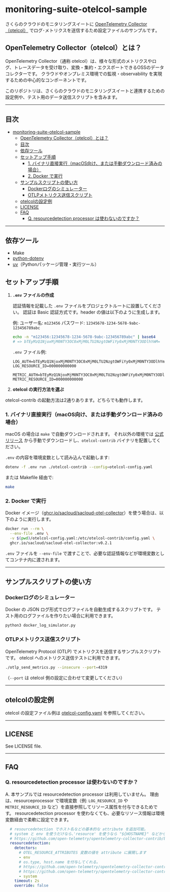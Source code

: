 # monitoring-suite-otelcol-sample

さくらのクラウドのモニタリングスイートに [OpenTelemetry Collector（otelcol）](https://opentelemetry.io/docs/collector/) でログ･メトリクスを送信するため設定ファイルのサンプルです｡

## OpenTelemetry Collector（otelcol）とは？

OpenTelemetry Collector（通称 otelcol）は、様々な形式のメトリクスやログ、トレースデータを受け取り、変換・集約・エクスポートできるOSSのデータコレクターです。
クラウドやオンプレミス環境での監視・observability を実現するための中心的なコンポーネントです。

このリポジトリは、さくらのクラウドのモニタリングスイートと連携するための設定例や、テスト用のデータ送信スクリプトを含みます。

---

## 目次

- [monitoring-suite-otelcol-sample](#monitoring-suite-otelcol-sample)
  - [OpenTelemetry Collector（otelcol）とは？](#opentelemetry-collectorotelcolとは)
  - [目次](#目次)
  - [依存ツール](#依存ツール)
  - [セットアップ手順](#セットアップ手順)
    - [1. バイナリ直接実行（macOS向け、または手動ダウンロード済みの場合）](#1-バイナリ直接実行macos向けまたは手動ダウンロード済みの場合)
    - [2. Docker で実行](#2-docker-で実行)
  - [サンプルスクリプトの使い方](#サンプルスクリプトの使い方)
    - [Dockerログのシミュレーター](#dockerログのシミュレーター)
    - [OTLPメトリクス送信スクリプト](#otlpメトリクス送信スクリプト)
  - [otelcolの設定例](#otelcolの設定例)
  - [LICENSE](#license)
  - [FAQ](#faq)
    - [Q. resourcedetection processor は使わないのですか？](#q-resourcedetection-processor-は使わないのですか)

---

## 依存ツール

- Make
- [python-dotenv](https://pypi.org/project/python-dotenv/)
- [uv](https://docs.astral.sh/uv/)（Pythonパッケージ管理・実行ツール）

## セットアップ手順

1. **`.env` ファイルの作成**

   認証情報を記載した `.env` ファイルをプロジェクトルートに設置してください。
   認証は Basic 認証方式です。header の値は以下のように生成します。

   例:
   ユーザー名: `m123456`
   パスワード: `12345678-1234-5678-9abc-123456789abc`

   ```sh
   echo -n "m123456:12345678-1234-5678-9abc-123456789abc" | base64
   # => bTEyMzQ1NjoxMjM0NTY3OC0xMjM0LTU2NzgtOWFiYy0xMjM0NTY3ODlhYmM=
   ```

   `.env` ファイル例:

   ```
   LOG_AUTH=bTEyMzQ1NjoxMjM0NTY3OC0xMjM0LTU2NzgtOWFiYy0xMjM0NTY3ODlhYmM=
   LOG_RESOURCE_ID=000000000000

   METRIC_AUTH=bTEyMzQ1NjoxMjM0NTY3OC0xMjM0LTU2NzgtOWFiYy0xMjM0NTY3ODlhYmM=
   METRIC_RESOURCE_ID=000000000000
   ```


2. **otelcol の実行方法を選ぶ**

otelcol-contrib の起動方法は2通りあります。どちらでも動作します。

### 1. バイナリ直接実行（macOS向け、または手動ダウンロード済みの場合）

macOS の場合は `make` で自動ダウンロードされます。
それ以外の環境では [公式リリース](https://github.com/open-telemetry/opentelemetry-collector-releases) から手動でダウンロードし、`otelcol-contrib` バイナリを配置してください。

`.env` の内容を環境変数として読み込んで起動します:

```sh
dotenv -f .env run ./otelcol-contrib --config=otelcol-config.yaml
```

または Makefile 経由で:

```sh
make
```

### 2. Docker で実行

Docker イメージ（[ghcr.io/sacloud/sacloud-otel-collector](https://github.com/sacloud/sacloud-otel-collector)）を使う場合は、以下のように実行します。

```sh
docker run --rm \
  --env-file .env \
  -v $(pwd)/otelcol-config.yaml:/etc/otelcol-contrib/config.yaml \
  ghcr.io/sacloud/sacloud-otel-collector:v0.2.1
```

`.env` ファイルを `--env-file` で渡すことで、必要な認証情報などが環境変数としてコンテナ内に渡されます。

---

## サンプルスクリプトの使い方

### Dockerログのシミュレーター

Docker の JSON ログ形式でログファイルを自動生成するスクリプトです。
テスト用のログファイルを作りたい場合に利用できます。

```sh
python3 docker_log_simulator.py
```

### OTLPメトリクス送信スクリプト

OpenTelemetry Protocol (OTLP) でメトリクスを送信するサンプルスクリプトです。
otelcol へのメトリクス送信テストに利用できます。

```sh
./otlp_send_metrics.py --insecure --port=4319
```
（`--port` は otelcol 側の設定に合わせて変更してください）

---

## otelcolの設定例

otelcol の設定ファイル例は [otelcol-config.yaml](otelcol-config.yaml) を参照してください。

---

## LICENSE

See LICENSE file.

---

## FAQ

### Q. resourcedetection processor は使わないのですか？

A. 本サンプルでは resourcedetection processor は利用していません。
理由は、resourceprocessor で環境変数（例: `LOG_RESOURCE_ID` や `METRIC_RESOURCE_ID` など）を直接参照してリソース属性を付与できるためです。
resourcedetection processor を使わなくても、必要なリソース情報は環境変数経由で柔軟に設定できます。

```yaml
  # resourcedetection でホスト名などの基本的な attribute を追加可能｡
  # system と env を使うだけなら､'resource' を使うなら "${HOSTNAME}" などから拾っても良い｡
  # https://github.com/open-telemetry/opentelemetry-collector-contrib/blob/main/processor/resourcedetectionprocessor/README.md
  resourcedetection:
    detectors:
      # OTEL_RESOURCE_ATTRIBUTES 変数の値を attribute に展開します
      - env
      # os.type, host.name を付与してくれる｡
      # https://github.com/open-telemetry/opentelemetry-collector-contrib/blob/main/processor/resourcedetectionprocessor/internal/system/documentation.md
      # https://github.com/open-telemetry/opentelemetry-collector-contrib/blob/main/processor/resourcedetectionprocessor/README.md#system-metadata
      - system
    timeout: 2s
    override: false
```
